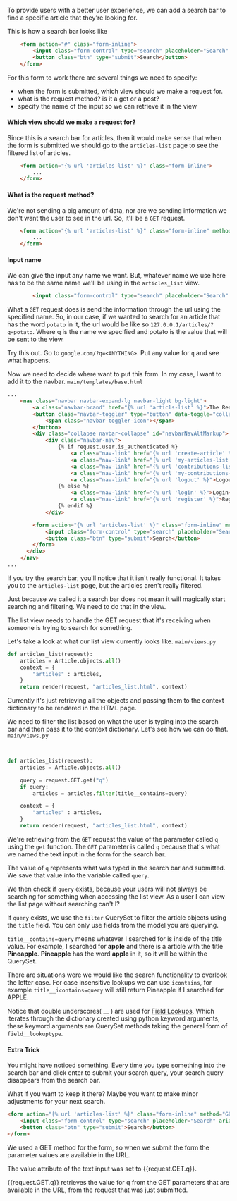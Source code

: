 To provide users with a better user experience, we can add a search bar to find a specific article that they're looking for.

This is how a search bar looks like
```html
    <form action="#" class="form-inline">
        <input class="form-control" type="search" placeholder="Search" aria-label="Search">
        <button class="btn" type="submit">Search</button>
    </form>
```

For this form to work there are several things we need to specify:
 * when the form is submitted, which view should we make a request for.
 * what is the request method? is it a get or a post?
 * specify the name of the input so we can retrieve it in the view

#### Which view should we make a request for?
Since this is a search bar for articles, then it would make sense that when the form is submitted we should go to the `articles-list` page to see the filtered list of articles.
```html
	<form action="{% url 'articles-list' %}" class="form-inline">
		...
	</form>
```

#### What is the request method?
We're not sending a big amount of data, nor are we sending information we don't want the user to see in the url. So, it'll be a `GET` request.
```html
	<form action="{% url 'articles-list' %}" class="form-inline" method="GET">
		...
	</form>
```

#### Input name
We can give the input any name we want. But, whatever name we use here has to be the same name we'll be using in the `articles_list` view.
```html
		<input class="form-control" type="search" placeholder="Search" aria-label="Search" name="q">
```

What a `GET` request does is send the information through the url using the specified name. So, in our case, if we wanted to search for an article that has the word `potato` in it, the url would be like so `127.0.0.1/articles/?q=potato`. Where q is the name we specified and potato is the value that will be sent to the view.

Try this out. Go to `google.com/?q=<ANYTHING>`. Put any value for `q` and see what happens.

Now we need to decide where want to put this form. In my case, I want to add it to the navbar.
`main/templates/base.html`
```html
...
    <nav class="navbar navbar-expand-lg navbar-light bg-light">
        <a class="navbar-brand" href="{% url 'articls-list' %}">The Reading Potato</a>
        <button class="navbar-toggler" type="button" data-toggle="collapse" data-target="#navbarNavAltMarkup" aria-controls="navbarNavAltMarkup" aria-expanded="false" aria-label="Toggle navigation">
            <span class="navbar-toggler-icon"></span>
        </button>
        <div class="collapse navbar-collapse" id="navbarNavAltMarkup">
            <div class="navbar-nav">
                {% if request.user.is_authenticated %}
                    <a class="nav-link" href="{% url 'create-article' %}">Create</a>
                    <a class="nav-link" href="{% url 'my-articles-list' %}">My Articles</a>
                    <a class="nav-link" href="{% url 'contributions-list' %}">Contributions</a>
                    <a class="nav-link" href="{% url 'my-contributions-list' %}">My Contributions</a>
                    <a class="nav-link" href="{% url 'logout' %}">Logout</a>
                {% else %}
                    <a class="nav-link" href="{% url 'login' %}">Login</a>
                    <a class="nav-link" href="{% url 'register' %}">Register</a>
                {% endif %}
            </div>

        <form action="{% url 'articles-list' %}" class="form-inline" method="GET">
			<input class="form-control" type="search" placeholder="Search" aria-label="Search" name="q">
			<button class="btn" type="submit">Search</button>
		</form>
      </div>
    </nav>
...
```

If you try the search bar, you'll notice that it isn't really functional. It takes you to the `articles-list` page, but the articles aren't really filtered. 

Just because we called it a search bar does not mean it will magically start searching and filtering. We need to do that in the view.

The list view needs to handle the GET request that it's receiving when someone is trying to search for something.

Let's take a look at what our list view currently looks like.
`main/views.py`
```python
def articles_list(request):
    articles = Article.objects.all()
    context = {
        "articles" : articles,
    }
    return render(request, "articles_list.html", context)
```

Currently it's just retrieving all the objects and passing them to the context dictionary to be rendered in the HTML page.

We need to filter the list based on what the user is typing into the search bar and then pass it to the context dictionary. Let's see how we can do that.
`main/views.py`
```python

    
def articles_list(request):
    articles = Article.objects.all()

    query = request.GET.get("q")
    if query:
        articles = articles.filter(title__contains=query)

    context = {
        "articles" : articles,
    }
    return render(request, "articles_list.html", context)
```

We're retrieving from the `GET` request the value of the parameter called `q` using the `get` function. The `GET` parameter is called `q` because that's what we named the text input in the form for the search bar.

The value of `q` represents what was typed in the search bar and submitted. We save that value into the variable called `query`.

We then check if `query` exists, because your users will not always be searching for something when accessing the list view. As a user I can view the list page without searching can't I?

If `query` exists, we use the `filter` QuerySet to filter the article objects using the `title` field. You can only use fields from the model you are querying.

`title__contains=query` means whatever I searched for is inside of the title value. For example, I searched for **apple** and there is a article with the title **Pineapple**. **Pineapple** has the word **apple** in it, so it will be within the QuerySet. 

There are situations were we would like the search functionality to overlook the letter case. For case insensitive lookups we can use `icontains`, for example `title__icontains=query` will still return Pineapple if I searched for APPLE.

Notice that double underscores( \_\_ ) are used for [Field Lookups](https://docs.djangoproject.com/en/dev/topics/db/queries/#field-lookups), Which iterates through the dictionary created using python keyword arguments, these keyword arguments are QuerySet methods taking the general form of `field__lookuptype`.


#### Extra Trick

You might have noticed something. Every time you type something into the search bar and click enter to submit your search query, your search query disappears from the search bar.

What if you want to keep it there? Maybe you want to make minor adjustments for your next search.
```html
<form action="{% url 'articles-list' %}" class="form-inline" method="GET">
	<input class="form-control" type="search" placeholder="Search" aria-label="Search" name="q" value="{{request.GET.q}}">
	<button class="btn" type="submit">Search</button>
</form>
```

We used a GET method for the form, so when we submit the form the parameter values are available in the URL.

The value attribute of the text input was set to {{request.GET.q}}.

{{request.GET.q}} retrieves the value for q from the GET parameters that are available in the URL, from the request that was just submitted.




